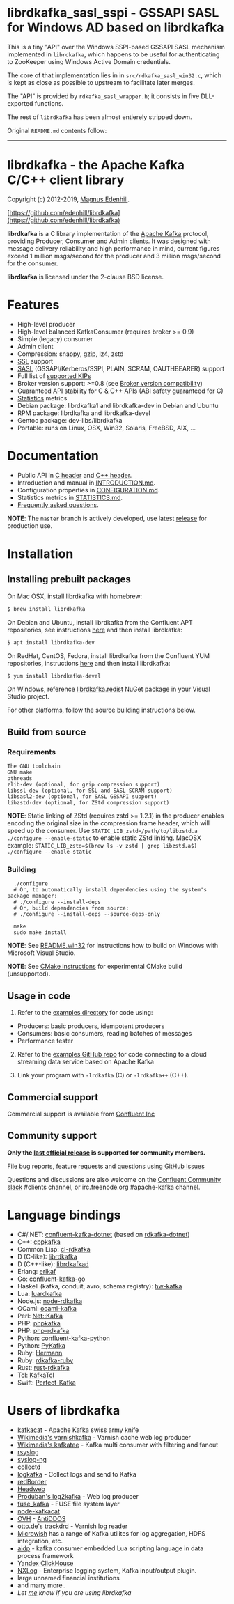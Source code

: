 librdkafka\_sasl\_sspi - GSSAPI SASL for Windows AD based on librdkafka
=======================================================================

This is a tiny "API" over the Windows SSPI-based GSSAPI SASL mechanism
implemented in `librdkafka`, which happens to be useful for
authenticating to ZooKeeper using Windows Active Domain credentials.

The core of that implementation lies in in `src/rdkafka_sasl_win32.c`,
which is kept as close as possible to upstream to facilitate later
merges.

The "API" is provided by `rdkafka_sasl_wrapper.h`; it consists in five
DLL-exported functions.

The rest of `librdkafka` has been almost entierely stripped down.

Original `README.md` contents follow:

----

librdkafka - the Apache Kafka C/C++ client library
==================================================

Copyright (c) 2012-2019, [Magnus Edenhill](http://www.edenhill.se/).

[https://github.com/edenhill/librdkafka](https://github.com/edenhill/librdkafka)

**librdkafka** is a C library implementation of the
[Apache Kafka](https://kafka.apache.org/) protocol, providing Producer, Consumer
and Admin clients. It was designed with message delivery reliability
and high performance in mind, current figures exceed 1 million msgs/second for
the producer and 3 million msgs/second for the consumer.

**librdkafka** is licensed under the 2-clause BSD license.

# Features #
  * High-level producer
  * High-level balanced KafkaConsumer (requires broker >= 0.9)
  * Simple (legacy) consumer
  * Admin client
  * Compression: snappy, gzip, lz4, zstd
  * [SSL](https://github.com/edenhill/librdkafka/wiki/Using-SSL-with-librdkafka) support
  * [SASL](https://github.com/edenhill/librdkafka/wiki/Using-SASL-with-librdkafka) (GSSAPI/Kerberos/SSPI, PLAIN, SCRAM, OAUTHBEARER) support
  * Full list of [supported KIPs](INTRODUCTION.md#supported-kips)
  * Broker version support: >=0.8 (see [Broker version compatibility](INTRODUCTION.md#broker-version-compatibility))
  * Guaranteed API stability for C & C++ APIs (ABI safety guaranteed for C)
  * [Statistics](STATISTICS.md) metrics
  * Debian package: librdkafka1 and librdkafka-dev in Debian and Ubuntu
  * RPM package: librdkafka and librdkafka-devel
  * Gentoo package: dev-libs/librdkafka
  * Portable: runs on Linux, OSX, Win32, Solaris, FreeBSD, AIX, ...

# Documentation

 * Public API in [C header](src/rdkafka.h) and [C++ header](src-cpp/rdkafkacpp.h).
 * Introduction and manual in [INTRODUCTION.md](https://github.com/edenhill/librdkafka/blob/master/INTRODUCTION.md).
 * Configuration properties in
[CONFIGURATION.md](https://github.com/edenhill/librdkafka/blob/master/CONFIGURATION.md).
 * Statistics metrics in [STATISTICS.md](https://github.com/edenhill/librdkafka/blob/master/STATISTICS.md).
 * [Frequently asked questions](https://github.com/edenhill/librdkafka/wiki).

**NOTE**: The `master` branch is actively developed, use latest [release](https://github.com/edenhill/librdkafka/releases) for production use.


# Installation

## Installing prebuilt packages

On Mac OSX, install librdkafka with homebrew:

```bash
$ brew install librdkafka
```

On Debian and Ubuntu, install librdkafka from the Confluent APT repositories,
see instructions [here](https://docs.confluent.io/current/installation/installing_cp/deb-ubuntu.html#get-the-software) and then install librdkafka:

 ```bash
 $ apt install librdkafka-dev
 ```

On RedHat, CentOS, Fedora, install librdkafka from the Confluent YUM repositories,
instructions [here](https://docs.confluent.io/current/installation/installing_cp/rhel-centos.html#get-the-software) and then install librdkafka:

```bash
$ yum install librdkafka-devel
```

On Windows, reference [librdkafka.redist](https://www.nuget.org/packages/librdkafka.redist/) NuGet package in your Visual Studio project.


For other platforms, follow the source building instructions below.


## Build from source

### Requirements
	The GNU toolchain
	GNU make
   	pthreads
	zlib-dev (optional, for gzip compression support)
	libssl-dev (optional, for SSL and SASL SCRAM support)
	libsasl2-dev (optional, for SASL GSSAPI support)
	libzstd-dev (optional, for ZStd compression support)

**NOTE**: Static linking of ZStd (requires zstd >= 1.2.1) in the producer
          enables encoding the original size in the compression frame header,
          which will speed up the consumer.
          Use `STATIC_LIB_zstd=/path/to/libzstd.a ./configure --enable-static`
          to enable static ZStd linking.
          MacOSX example:
          `STATIC_LIB_zstd=$(brew ls -v zstd | grep libzstd.a$) ./configure --enable-static`


### Building

      ./configure
      # Or, to automatically install dependencies using the system's package manager:
      # ./configure --install-deps
      # Or, build dependencies from source:
      # ./configure --install-deps --source-deps-only

      make
      sudo make install


**NOTE**: See [README.win32](README.win32) for instructions how to build
          on Windows with Microsoft Visual Studio.

**NOTE**: See [CMake instructions](packaging/cmake/README.md) for experimental
          CMake build (unsupported).


## Usage in code

1. Refer to the [examples directory](examples/) for code using:

* Producers: basic producers, idempotent producers
* Consumers: basic consumers, reading batches of messages
* Performance tester

2. Refer to the [examples GitHub repo](https://github.com/confluentinc/examples/tree/master/clients/cloud/c) for code connecting to a cloud streaming data service based on Apache Kafka

3. Link your program with `-lrdkafka` (C) or `-lrdkafka++` (C++).


## Commercial support

Commercial support is available from [Confluent Inc](https://www.confluent.io/)


## Community support

**Only the [last official release](https://github.com/edenhill/librdkafka/releases) is supported for community members.**

File bug reports, feature requests and questions using
[GitHub Issues](https://github.com/edenhill/librdkafka/issues)

Questions and discussions are also welcome on the [Confluent Community slack](https://launchpass.com/confluentcommunity) #clients channel, or irc.freenode.org #apache-kafka channel.


# Language bindings #

  * C#/.NET: [confluent-kafka-dotnet](https://github.com/confluentinc/confluent-kafka-dotnet) (based on [rdkafka-dotnet](https://github.com/ah-/rdkafka-dotnet))
  * C++: [cppkafka](https://github.com/mfontanini/cppkafka)
  * Common Lisp: [cl-rdkafka](https://github.com/SahilKang/cl-rdkafka)
  * D (C-like): [librdkafka](https://github.com/DlangApache/librdkafka/)
  * D (C++-like): [librdkafkad](https://github.com/tamediadigital/librdkafka-d)
  * Erlang: [erlkaf](https://github.com/silviucpp/erlkaf)
  * Go: [confluent-kafka-go](https://github.com/confluentinc/confluent-kafka-go)
  * Haskell (kafka, conduit, avro, schema registry): [hw-kafka](https://github.com/haskell-works/hw-kafka)
  * Lua: [luardkafka](https://github.com/mistsv/luardkafka)
  * Node.js: [node-rdkafka](https://github.com/Blizzard/node-rdkafka)
  * OCaml: [ocaml-kafka](https://github.com/didier-wenzek/ocaml-kafka)
  * Perl: [Net::Kafka](https://github.com/bookingcom/perl-Net-Kafka)
  * PHP: [phpkafka](https://github.com/EVODelavega/phpkafka)
  * PHP: [php-rdkafka](https://github.com/arnaud-lb/php-rdkafka)
  * Python: [confluent-kafka-python](https://github.com/confluentinc/confluent-kafka-python)
  * Python: [PyKafka](https://github.com/Parsely/pykafka)
  * Ruby: [Hermann](https://github.com/reiseburo/hermann)
  * Ruby: [rdkafka-ruby](https://github.com/appsignal/rdkafka-ruby)
  * Rust: [rust-rdkafka](https://github.com/fede1024/rust-rdkafka)
  * Tcl: [KafkaTcl](https://github.com/flightaware/kafkatcl)
  * Swift: [Perfect-Kafka](https://github.com/PerfectlySoft/Perfect-Kafka)

# Users of librdkafka #

  * [kafkacat](https://github.com/edenhill/kafkacat) - Apache Kafka swiss army knife
  * [Wikimedia's varnishkafka](https://github.com/wikimedia/varnishkafka) - Varnish cache web log producer
  * [Wikimedia's kafkatee](https://github.com/wikimedia/analytics-kafkatee) - Kafka multi consumer with filtering and fanout
  * [rsyslog](https://www.rsyslog.com)
  * [syslog-ng](https://www.syslog-ng.com)
  * [collectd](https://collectd.org)
  * [logkafka](https://github.com/Qihoo360/logkafka) - Collect logs and send to Kafka
  * [redBorder](https://redborder.com)
  * [Headweb](http://www.headweb.com/)
  * [Produban's log2kafka](https://github.com/Produban/log2kafka) - Web log producer
  * [fuse_kafka](https://github.com/yazgoo/fuse_kafka) - FUSE file system layer
  * [node-kafkacat](https://github.com/Rafflecopter/node-kafkacat)
  * [OVH](https://ovh.com) - [AntiDDOS](https://www.slideshare.net/hugfrance/hugfr-6-oct2014ovhantiddos)
  * [otto.de](https://www.otto.de)'s [trackdrd](https://github.com/otto-de/trackrdrd) - Varnish log reader
  * [Microwish](https://github.com/microwish) has a range of Kafka utilites for log aggregation, HDFS integration, etc.
  * [aidp](https://github.com/weiboad/aidp) - kafka consumer embedded Lua scripting language in data process framework
  * [Yandex ClickHouse](https://github.com/yandex/ClickHouse)
  * [NXLog](https://nxlog.co/) - Enterprise logging system, Kafka input/output plugin.
  * large unnamed financial institutions
  * and many more..
  * *Let [me](mailto:rdkafka@edenhill.se) know if you are using librdkafka*
